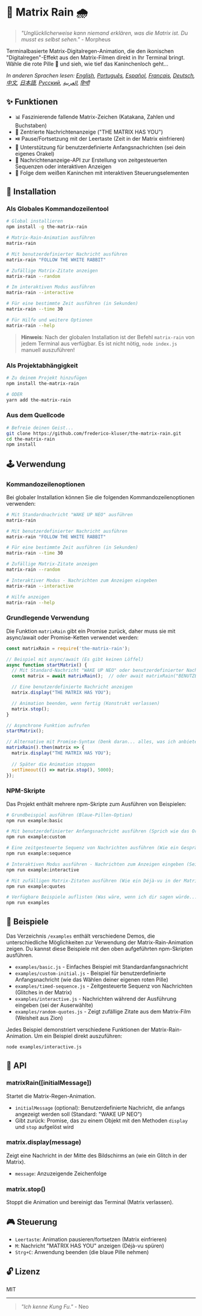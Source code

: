 # 🧠 Matrix Rain 🌧️

> *"Unglücklicherweise kann niemand erklären, was die Matrix ist. Du musst es selbst sehen."* - Morpheus

Terminalbasierte Matrix-Digitalregen-Animation, die den ikonischen "Digitalregen"-Effekt aus den Matrix-Filmen direkt in Ihr Terminal bringt. Wähle die rote Pille 💊 und sieh, wie tief das Kaninchenloch geht...

*In anderen Sprachen lesen: [English](README.en.md), [Português](README.pt-br.md), [Español](README.es.md), [Français](README.fr.md), [Deutsch](README.de.md), [中文](README.zh.md), [日本語](README.ja.md), [Русский](README.ru.md), [العربية](README.ar.md), [हिन्दी](README.hi.md)*

## ✨ Funktionen

- 📊 Faszinierende fallende Matrix-Zeichen (Katakana, Zahlen und Buchstaben)
- 💬 Zentrierte Nachrichtenanzeige ("THE MATRIX HAS YOU")
- ⏯️ Pause/Fortsetzung mit der Leertaste (Zeit in der Matrix einfrieren)
- 📝 Unterstützung für benutzerdefinierte Anfangsnachrichten (sei dein eigenes Orakel)
- 🔄 Nachrichtenanzeige-API zur Erstellung von zeitgesteuerten Sequenzen oder interaktiven Anzeigen
- 🐇 Folge dem weißen Kaninchen mit interaktiven Steuerungselementen

## 💾 Installation

### Als Globales Kommandozeilentool

```bash
# Global installieren
npm install -g the-matrix-rain

# Matrix-Rain-Animation ausführen
matrix-rain

# Mit benutzerdefinierter Nachricht ausführen
matrix-rain "FOLLOW THE WHITE RABBIT"

# Zufällige Matrix-Zitate anzeigen
matrix-rain --random

# Im interaktiven Modus ausführen
matrix-rain --interactive

# Für eine bestimmte Zeit ausführen (in Sekunden)
matrix-rain --time 30

# Für Hilfe und weitere Optionen
matrix-rain --help
```

> **Hinweis**: Nach der globalen Installation ist der Befehl `matrix-rain` von jedem Terminal aus verfügbar. Es ist nicht nötig, `node index.js` manuell auszuführen!

### Als Projektabhängigkeit

```bash
# Zu deinem Projekt hinzufügen
npm install the-matrix-rain

# ODER
yarn add the-matrix-rain
```

### Aus dem Quellcode

```bash
# Befreie deinen Geist...
git clone https://github.com/frederico-kluser/the-matrix-rain.git
cd the-matrix-rain
npm install
```

## 🕹️ Verwendung

### Kommandozeilenoptionen

Bei globaler Installation können Sie die folgenden Kommandozeilenoptionen verwenden:

```bash
# Mit Standardnachricht "WAKE UP NEO" ausführen
matrix-rain

# Mit benutzerdefinierter Nachricht ausführen
matrix-rain "FOLLOW THE WHITE RABBIT"

# Für eine bestimmte Zeit ausführen (in Sekunden)
matrix-rain --time 30

# Zufällige Matrix-Zitate anzeigen
matrix-rain --random

# Interaktiver Modus - Nachrichten zum Anzeigen eingeben
matrix-rain --interactive

# Hilfe anzeigen
matrix-rain --help
```

### Grundlegende Verwendung

Die Funktion `matrixRain` gibt ein Promise zurück, daher muss sie mit async/await oder Promise-Ketten verwendet werden:

```javascript
const matrixRain = require('the-matrix-rain');

// Beispiel mit async/await (Es gibt keinen Löffel)
async function startMatrix() {
  // Mit Standard-Nachricht "WAKE UP NEO" oder benutzerdefinierter Nachricht starten
  const matrix = await matrixRain();  // oder await matrixRain("BENUTZERDEFINIERTE NACHRICHT");

  // Eine benutzerdefinierte Nachricht anzeigen
  matrix.display("THE MATRIX HAS YOU");

  // Animation beenden, wenn fertig (Konstrukt verlassen)
  matrix.stop();
}

// Asynchrone Funktion aufrufen
startMatrix();

// Alternative mit Promise-Syntax (Denk daran... alles, was ich anbiete, ist die Wahrheit)
matrixRain().then(matrix => {
  matrix.display("THE MATRIX HAS YOU");
  
  // Später die Animation stoppen
  setTimeout(() => matrix.stop(), 5000);
});
```

### NPM-Skripte

Das Projekt enthält mehrere npm-Skripte zum Ausführen von Beispielen:

```bash
# Grundbeispiel ausführen (Blaue-Pillen-Option)
npm run example:basic

# Mit benutzerdefinierter Anfangsnachricht ausführen (Sprich wie das Orakel)
npm run example:custom

# Eine zeitgesteuerte Sequenz von Nachrichten ausführen (Wie ein Gespräch mit dem Architekten)
npm run example:sequence

# Interaktiven Modus ausführen - Nachrichten zum Anzeigen eingeben (Sei dein eigener Agent)
npm run example:interactive

# Mit zufälligen Matrix-Zitaten ausführen (Wie ein Déjà-vu in der Matrix)
npm run example:quotes

# Verfügbare Beispiele auflisten (Was wäre, wenn ich dir sagen würde...)
npm run examples
```

## 🧪 Beispiele

Das Verzeichnis `/examples` enthält verschiedene Demos, die unterschiedliche Möglichkeiten zur Verwendung der Matrix-Rain-Animation zeigen.
Du kannst diese Beispiele mit den oben aufgeführten npm-Skripten ausführen.

- `examples/basic.js` - Einfaches Beispiel mit Standardanfangsnachricht
- `examples/custom-initial.js` - Beispiel für benutzerdefinierte Anfangsnachricht (wie das Wählen deiner eigenen roten Pille)
- `examples/timed-sequence.js` - Zeitgesteuerte Sequenz von Nachrichten (Glitches in der Matrix)
- `examples/interactive.js` - Nachrichten während der Ausführung eingeben (sei der Auserwählte)
- `examples/random-quotes.js` - Zeigt zufällige Zitate aus dem Matrix-Film (Weisheit aus Zion)

Jedes Beispiel demonstriert verschiedene Funktionen der Matrix-Rain-Animation. Um ein Beispiel direkt auszuführen:

```bash
node examples/interactive.js
```

## 🔌 API

### matrixRain([initialMessage])

Startet die Matrix-Regen-Animation.

- `initialMessage` (optional): Benutzerdefinierte Nachricht, die anfangs angezeigt werden soll (Standard: "WAKE UP NEO")
- Gibt zurück: Promise, das zu einem Objekt mit den Methoden `display` und `stop` aufgelöst wird

### matrix.display(message)

Zeigt eine Nachricht in der Mitte des Bildschirms an (wie ein Glitch in der Matrix).

- `message`: Anzuzeigende Zeichenfolge

### matrix.stop()

Stoppt die Animation und bereinigt das Terminal (Matrix verlassen).

## 🎮 Steuerung

- `Leertaste`: Animation pausieren/fortsetzen (Matrix einfrieren)
- `M`: Nachricht "MATRIX HAS YOU" anzeigen (Déjà-vu spüren)
- `Strg+C`: Anwendung beenden (die blaue Pille nehmen)

## 🔓 Lizenz

MIT

---

> *"Ich kenne Kung Fu."* - Neo